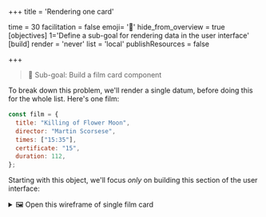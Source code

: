 +++
title = 'Rendering one card'

time = 30
facilitation = false
emoji= '💽'
hide_from_overview = true
[objectives]
    1='Define a sub-goal for rendering data in the user interface'
[build]
  render = 'never'
  list = 'local'
  publishResources = false

+++

> 🎯 Sub-goal: Build a film card component

To break down this problem, we'll render a single datum, before doing this for the whole list. Here's one film:

```js
const film = {
  title: "Killing of Flower Moon",
  director: "Martin Scorsese",
  times: ["15:35"],
  certificate: "15",
  duration: 112,
};
```

Starting with this object, we'll focus _only_ on building this section of the user interface:

<details>
<summary> 🖼️ Open this wireframe of single film card</summary>

![single-film-display](single-film-display.png "A single film card")

</details>
